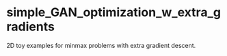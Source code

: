 # simple_GAN_optimization_w_extra_gradients
2D toy examples for minmax problems with extra gradient descent.
